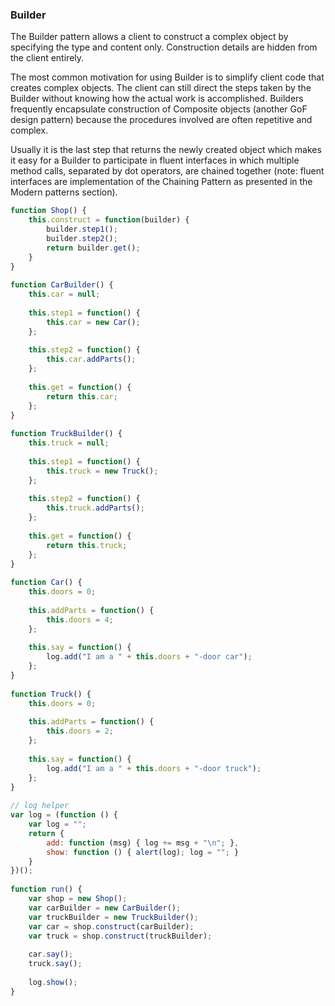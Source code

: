 ### Builder

The Builder pattern allows a client to construct a complex object by specifying the type and content only. Construction details are hidden from the client entirely.

The most common motivation for using Builder is to simplify client code that creates complex objects. The client can still direct the steps taken by the Builder without knowing how the actual work is accomplished. Builders frequently encapsulate construction of Composite objects (another GoF design pattern) because the procedures involved are often repetitive and complex.

Usually it is the last step that returns the newly created object which makes it easy for a Builder to participate in fluent interfaces in which multiple method calls, separated by dot operators, are chained together (note: fluent interfaces are implementation of the Chaining Pattern as presented in the Modern patterns section).

```js
function Shop() {
    this.construct = function(builder) {
        builder.step1();
        builder.step2();
        return builder.get();
    }
}
 
function CarBuilder() {
    this.car = null;
 
    this.step1 = function() {
        this.car = new Car();
    };
 
    this.step2 = function() {
        this.car.addParts();
    };
 
    this.get = function() {
        return this.car;
    };
}
 
function TruckBuilder() {
    this.truck = null;
 
    this.step1 = function() {
        this.truck = new Truck();
    };
 
    this.step2 = function() {
        this.truck.addParts();
    };
 
    this.get = function() {
        return this.truck;
    };
}
 
function Car() {
    this.doors = 0;
 
    this.addParts = function() {
        this.doors = 4;
    };
 
    this.say = function() {
        log.add("I am a " + this.doors + "-door car");
    };
}
 
function Truck() {
    this.doors = 0;
 
    this.addParts = function() {
        this.doors = 2;
    };
 
    this.say = function() {
        log.add("I am a " + this.doors + "-door truck");
    };
}
 
// log helper
var log = (function () {
    var log = "";
    return {
        add: function (msg) { log += msg + "\n"; },
        show: function () { alert(log); log = ""; }
    }
})();
 
function run() {
    var shop = new Shop();
    var carBuilder = new CarBuilder();
    var truckBuilder = new TruckBuilder();
    var car = shop.construct(carBuilder);
    var truck = shop.construct(truckBuilder);
 
    car.say();
    truck.say();
 
    log.show();
}
```